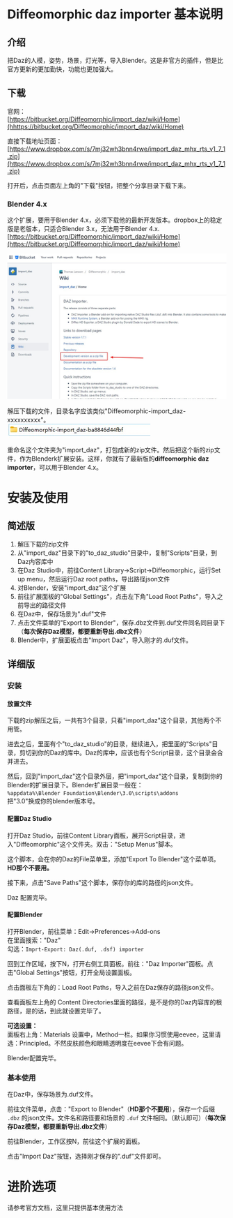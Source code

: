 # Diffeomorphic daz importer 基本说明
## 介绍
把Daz的人模，姿势，场景，灯光等，导入Blender。这是非官方的插件，但是比官方更新的更加勤快，功能也更加强大。   

## 下载
官网：  
[https://bitbucket.org/Diffeomorphic/import_daz/wiki/Home](hhttps://bitbucket.org/Diffeomorphic/import_daz/wiki/Home)  

直接下载地址页面：  
[https://www.dropbox.com/s/7mj32wh3bnn4rwe/import_daz_mhx_rts_v1_7_1.zip](https://www.dropbox.com/s/7mj32wh3bnn4rwe/import_daz_mhx_rts_v1_7_1.zip)  

打开后，点击页面左上角的"下载"按钮，把整个分享目录下载下来。   

### Blender 4.x
这个扩展，要用于Blender 4.x，必须下载他的最新开发版本。dropbox上的稳定版是老版本，只适合Blender 3.x，无法用于Blender 4.x.   
[https://bitbucket.org/Diffeomorphic/import_daz/wiki/Home](https://bitbucket.org/Diffeomorphic/import_daz/wiki/Home)   

![](img/download_diff_daz_importer_source_code.jpg)  

解压下载的文件，目录名字应该类似"Diffeomorphic-import_daz-xxxxxxxxxx"。   
![](img/diff_daz_importer_rename.jpg)  

重命名这个文件夹为"import_daz"，打包成新的zip文件。然后把这个新的zip文件，作为Blenderk扩展安装。这样，你就有了最新版的**diffeomorphic daz importer**，可以用于Blender 4.x。  

# 安装及使用
## 简述版
1. 解压下载的zip文件
2. 从"import_daz"目录下的"to_daz_studio"目录中，复制"Scripts"目录，到Daz内容库中
3. 在Daz Studio中，前往Content Library->Script->Diffeomorphic，运行Set up menu，然后运行Daz root paths，导出路径json文件
4. 对Blender，安装"import_daz"这个扩展
5. 前往扩展面板的"Global Settings"，点击左下角"Load Root Paths"，导入之前导出的路径文件
6. 在Daz中，保存场景为".duf"文件
7. 点击文件菜单的"Export to Blender"，保存.dbz文件到.duf文件同名同目录下（**每次保存Daz模型，都要重新导出.dbz文件**）  
8. Blender中，扩展面板点击"Import Daz"，导入刚才的.duf文件。  


## 详细版
### 安装
#### 放置文件
下载的zip解压之后，一共有3个目录，只看"import_daz"这个目录，其他两个不用管。    

进去之后，里面有个"to_daz_studio"的目录，继续进入，把里面的"Scripts"目录，剪切到你的Daz的库中。Daz的库中，应该也有个Script目录，这个目录会合并进去。  

然后，回到"import_daz"这个目录外层，把"import_daz"这个目录，复制到你的Blender的扩展目录下。Blender扩展目录一般在：  
`%appdata%\Blender Foundation\Blender\3.0\scripts\addons`   
把"3.0"换成你的blender版本号。  

#### 配置Daz Studio
打开Daz Studio，前往Content Library面板，展开Script目录，进入"Diffeomorphic"这个文件夹。双击："Setup Menus"脚本。   

这个脚本，会在你的Daz的File菜单里，添加"Export To Blender"这个菜单项。**HD那个不要用。**    

接下来，点击"Save Paths"这个脚本，保存你的库的路径的json文件。  

Daz 配置完毕。  

#### 配置Blender
打开Blender，前往菜单：Edit->Preferences->Add-ons  
在里面搜索："Daz"  
勾选：`Imprt-Export: Daz(.duf, .dsf) importer`

回到工作区域，按下N，打开右侧工具面板。前往："Daz Importer"面板。点击"Global Settings"按钮，打开全局设置面板。   

点击面板左下角的：Load Root Paths，导入之前在Daz保存的路径json文件。  

查看面板左上角的 Content Directories里面的路径，是不是你的Daz内容库的根路径，是的话，到此就设置完毕了。  

**可选设置：**    
面板右上角：Materials 设置中，Method一栏。如果你习惯使用eevee，这里请选：Principled。不然皮肤颜色和眼睛透明度在eevee下会有问题。  


Blender配置完毕。  

### 基本使用
在Daz中，保存场景为.duf文件。  

前往文件菜单，点击："Export to Blender"（**HD那个不要用**），保存一个后缀 `.dbz` 的json文件。文件名和路径要和场景的 `.duf` 文件相同。（默认即可）（**每次保存Daz模型，都要重新导出.dbz文件**）    

前往Blender，工作区按N，前往这个扩展的面板。  

点击"Import Daz"按钮，选择刚才保存的".duf"文件即可。  


# 进阶选项
请参考官方文档，这里只提供基本使用方法  

